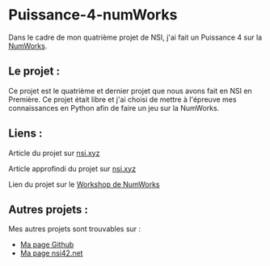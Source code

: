 # Puissance-4-numWorks

Dans le cadre de mon quatrième projet de NSI, j'ai fait un Puissance 4 sur la [NumWorks](https://www.numworks.com/).

## Le projet :

Ce projet est le quatrième et dernier projet que nous avons fait en NSI en Première. Ce projet était libre et j'ai choisi de mettre à l'épreuve mes connaissances en Python afin de faire un jeu sur la NumWorks.

## Liens :

Article du projet sur [nsi.xyz](https://nsi.xyz/puissance4)

Article approfindi du projet sur [nsi.xyz](https://nsi.xyz/?p=12015)

Lien du projet sur le [Workshop de NumWorks](https://my.numworks.com/python/r0baiyn/puissance4)

## Autres projets :

Mes autres projets sont trouvables sur :
 * [Ma page Github](https://github.com/R0baiyn)
 * [Ma page nsi42.net](https://nsi42.net/085/)
